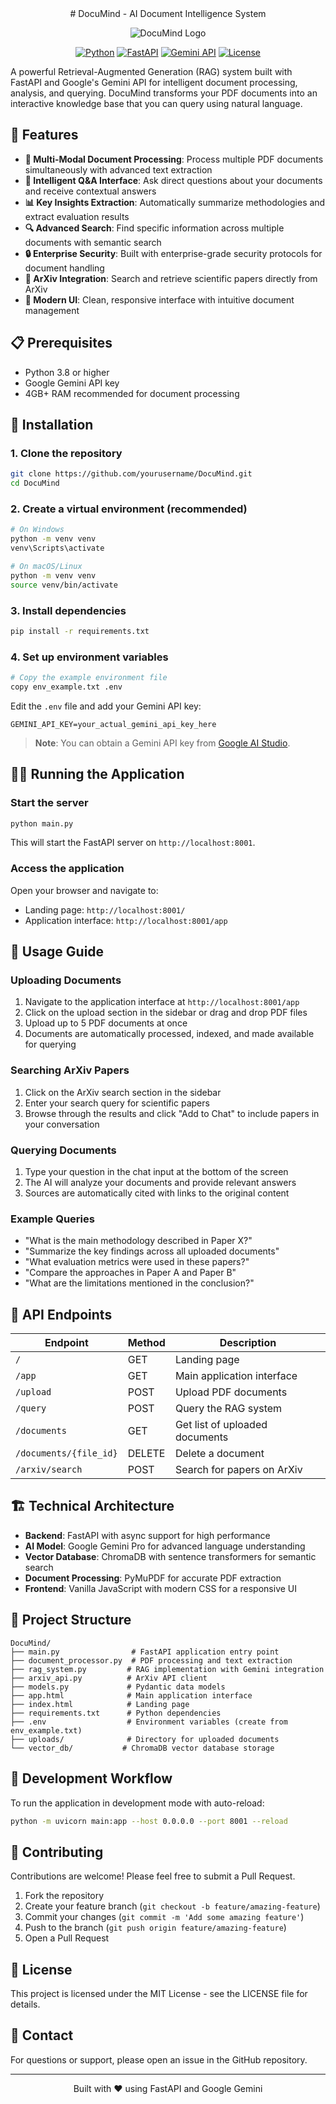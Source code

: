 <div align="center">
  # DocuMind - AI Document Intelligence System
</div>

<div align="center">

![DocuMind Logo](https://img.shields.io/badge/DocuMind-AI%20Document%20Intelligence-blue?style=for-the-badge)

[![Python](https://img.shields.io/badge/Python-3.8+-blue.svg)](https://www.python.org/downloads/)
[![FastAPI](https://img.shields.io/badge/FastAPI-0.104.1-green.svg)](https://fastapi.tiangolo.com/)
[![Gemini API](https://img.shields.io/badge/Gemini%20API-2.0-purple.svg)](https://ai.google.dev/)
[![License](https://img.shields.io/badge/License-MIT-yellow.svg)](https://opensource.org/licenses/MIT)

</div>

A powerful Retrieval-Augmented Generation (RAG) system built with FastAPI and Google's Gemini API for intelligent document processing, analysis, and querying. DocuMind transforms your PDF documents into an interactive knowledge base that you can query using natural language.

## 🌟 Features

- **📄 Multi-Modal Document Processing**: Process multiple PDF documents simultaneously with advanced text extraction
- **💬 Intelligent Q&A Interface**: Ask direct questions about your documents and receive contextual answers
- **📊 Key Insights Extraction**: Automatically summarize methodologies and extract evaluation results
- **🔍 Advanced Search**: Find specific information across multiple documents with semantic search
- **🔒 Enterprise Security**: Built with enterprise-grade security protocols for document handling
- **🔗 ArXiv Integration**: Search and retrieve scientific papers directly from ArXiv
- **🚀 Modern UI**: Clean, responsive interface with intuitive document management

## 📋 Prerequisites

- Python 3.8 or higher
- Google Gemini API key
- 4GB+ RAM recommended for document processing

## 🚀 Installation

### 1. Clone the repository

```bash
git clone https://github.com/yourusername/DocuMind.git
cd DocuMind
```

### 2. Create a virtual environment (recommended)

```bash
# On Windows
python -m venv venv
venv\Scripts\activate

# On macOS/Linux
python -m venv venv
source venv/bin/activate
```

### 3. Install dependencies

```bash
pip install -r requirements.txt
```

### 4. Set up environment variables

```bash
# Copy the example environment file
copy env_example.txt .env
```

Edit the `.env` file and add your Gemini API key:

```
GEMINI_API_KEY=your_actual_gemini_api_key_here
```

> **Note**: You can obtain a Gemini API key from [Google AI Studio](https://ai.google.dev/).

## 🏃‍♂️ Running the Application

### Start the server

```bash
python main.py
```

This will start the FastAPI server on `http://localhost:8001`.

### Access the application

Open your browser and navigate to:
- Landing page: `http://localhost:8001/`
- Application interface: `http://localhost:8001/app`

## 🔧 Usage Guide

### Uploading Documents

1. Navigate to the application interface at `http://localhost:8001/app`
2. Click on the upload section in the sidebar or drag and drop PDF files
3. Upload up to 5 PDF documents at once
4. Documents are automatically processed, indexed, and made available for querying

### Searching ArXiv Papers

1. Click on the ArXiv search section in the sidebar
2. Enter your search query for scientific papers
3. Browse through the results and click "Add to Chat" to include papers in your conversation

### Querying Documents

1. Type your question in the chat input at the bottom of the screen
2. The AI will analyze your documents and provide relevant answers
3. Sources are automatically cited with links to the original content

### Example Queries

- "What is the main methodology described in Paper X?"
- "Summarize the key findings across all uploaded documents"
- "What evaluation metrics were used in these papers?"
- "Compare the approaches in Paper A and Paper B"
- "What are the limitations mentioned in the conclusion?"

## 🔌 API Endpoints

| Endpoint | Method | Description |
|----------|--------|-------------|
| `/` | GET | Landing page |
| `/app` | GET | Main application interface |
| `/upload` | POST | Upload PDF documents |
| `/query` | POST | Query the RAG system |
| `/documents` | GET | Get list of uploaded documents |
| `/documents/{file_id}` | DELETE | Delete a document |
| `/arxiv/search` | POST | Search for papers on ArXiv |

## 🏗️ Technical Architecture

- **Backend**: FastAPI with async support for high performance
- **AI Model**: Google Gemini Pro for advanced language understanding
- **Vector Database**: ChromaDB with sentence transformers for semantic search
- **Document Processing**: PyMuPDF for accurate PDF extraction
- **Frontend**: Vanilla JavaScript with modern CSS for a responsive UI

## 📁 Project Structure

```
DocuMind/
├── main.py                # FastAPI application entry point
├── document_processor.py  # PDF processing and text extraction
├── rag_system.py         # RAG implementation with Gemini integration
├── arxiv_api.py          # ArXiv API client
├── models.py             # Pydantic data models
├── app.html              # Main application interface
├── index.html            # Landing page
├── requirements.txt      # Python dependencies
├── .env                  # Environment variables (create from env_example.txt)
├── uploads/              # Directory for uploaded documents
└── vector_db/           # ChromaDB vector database storage
```

## 🔄 Development Workflow

To run the application in development mode with auto-reload:

```bash
python -m uvicorn main:app --host 0.0.0.0 --port 8001 --reload
```

## 🤝 Contributing

Contributions are welcome! Please feel free to submit a Pull Request.

1. Fork the repository
2. Create your feature branch (`git checkout -b feature/amazing-feature`)
3. Commit your changes (`git commit -m 'Add some amazing feature'`)
4. Push to the branch (`git push origin feature/amazing-feature`)
5. Open a Pull Request

## 📄 License

This project is licensed under the MIT License - see the LICENSE file for details.

## 📧 Contact

For questions or support, please open an issue in the GitHub repository.

---

<div align="center">
Built with ❤️ using FastAPI and Google Gemini
</div>
